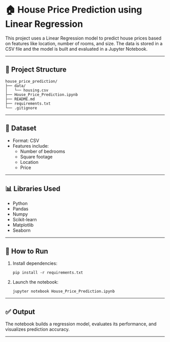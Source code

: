 # 🏠 House Price Prediction using Linear Regression

This project uses a Linear Regression model to predict house prices based on features like location, number of rooms, and size. The data is stored in a CSV file and the model is built and evaluated in a Jupyter Notebook.

---

## 📁 Project Structure

```
house_price_prediction/
├── data/
│   └── housing.csv
├── House_Price_Prediction.ipynb
├── README.md
├── requirements.txt
└── .gitignore
```

---

## 📘 Dataset

- Format: CSV
- Features include:
  - Number of bedrooms
  - Square footage
  - Location
  - Price

---

## 📊 Libraries Used

- Python
- Pandas
- Numpy
- Scikit-learn
- Matplotlib
- Seaborn

---

## 🧪 How to Run

1. Install dependencies:
   ```
   pip install -r requirements.txt
   ```

2. Launch the notebook:
   ```
   jupyter notebook House_Price_Prediction.ipynb
   ```

---

## ✅ Output

The notebook builds a regression model, evaluates its performance, and visualizes prediction accuracy.

---
